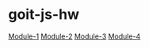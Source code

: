 # goit-js-hw

<a href="./module-1/index.html">Module-1</a>
<a href="./module-2/index.html">Module-2</a>
<a href="./module-3/index.html">Module-3</a>
<a href="./module-4/index.html">Module-4</a>
